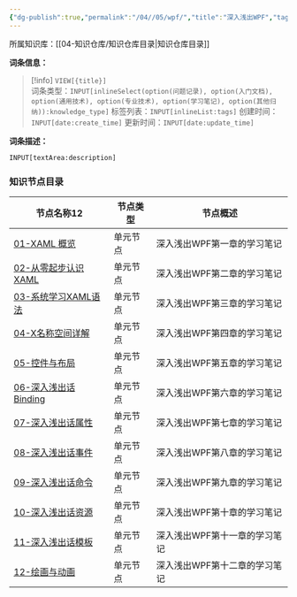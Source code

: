 ```yaml
---
{"dg-publish":true,"permalink":"/04//05/wpf/","title":"深入浅出WPF","tags":["阅读笔记","WPF"]}
---
```



所属知识库：[[04-知识仓库/知识仓库目录\|知识仓库目录]]

**词条信息：**

> [!info] `VIEW[{title}]`  
> 词条类型：`INPUT[inlineSelect(option(问题记录), option(入门文档), option(通用技术), option(专业技术), option(学习笔记), option(其他归纳)):knowledge_type]` 标签列表：`INPUT[inlineList:tags]` 创建时间：`INPUT[date:create_time]` 更新时间：`INPUT[date:update_time]`

**词条描述：**

`INPUT[textArea:description]`

### 知识节点目录

<div><table class="dataview table-view-table"><thead class="table-view-thead"><tr class="table-view-tr-header"><th class="table-view-th"><span data-tag-name="p" class="el-p">节点名称</span><span class="dataview small-text">12</span></th><th class="table-view-th"><span data-tag-name="p" class="el-p">节点类型</span></th><th class="table-view-th"><span data-tag-name="p" class="el-p">节点概述</span></th></tr></thead><tbody class="table-view-tbody"><tr><td><span data-tag-name="p" class="el-p"><a data-tooltip-position="top" aria-label="04-知识仓库/知识单元/05-学习笔记/深入浅出WPF/01-XAML 概览.md" data-href="04-知识仓库/知识单元/05-学习笔记/深入浅出WPF/01-XAML 概览.md" href="04-知识仓库/知识单元/05-学习笔记/深入浅出WPF/01-XAML 概览.md" class="internal-link" target="_blank" rel="noopener nofollow">01-XAML 概览</a></span></td><td><span data-tag-name="p" class="el-p">单元节点</span></td><td><span data-tag-name="p" class="el-p">深入浅出WPF第一章的学习笔记</span></td></tr><tr><td><span data-tag-name="p" class="el-p"><a data-tooltip-position="top" aria-label="04-知识仓库/知识单元/05-学习笔记/深入浅出WPF/02-从零起步认识XAML.md" data-href="04-知识仓库/知识单元/05-学习笔记/深入浅出WPF/02-从零起步认识XAML.md" href="04-知识仓库/知识单元/05-学习笔记/深入浅出WPF/02-从零起步认识XAML.md" class="internal-link" target="_blank" rel="noopener nofollow">02-从零起步认识XAML</a></span></td><td><span data-tag-name="p" class="el-p">单元节点</span></td><td><span data-tag-name="p" class="el-p">深入浅出WPF第二章的学习笔记</span></td></tr><tr><td><span data-tag-name="p" class="el-p"><a data-tooltip-position="top" aria-label="04-知识仓库/知识单元/05-学习笔记/深入浅出WPF/03-系统学习XAML语法.md" data-href="04-知识仓库/知识单元/05-学习笔记/深入浅出WPF/03-系统学习XAML语法.md" href="04-知识仓库/知识单元/05-学习笔记/深入浅出WPF/03-系统学习XAML语法.md" class="internal-link" target="_blank" rel="noopener nofollow">03-系统学习XAML语法</a></span></td><td><span data-tag-name="p" class="el-p">单元节点</span></td><td><span data-tag-name="p" class="el-p">深入浅出WPF第三章的学习笔记</span></td></tr><tr><td><span data-tag-name="p" class="el-p"><a data-tooltip-position="top" aria-label="04-知识仓库/知识单元/05-学习笔记/深入浅出WPF/04-X名称空间详解.md" data-href="04-知识仓库/知识单元/05-学习笔记/深入浅出WPF/04-X名称空间详解.md" href="04-知识仓库/知识单元/05-学习笔记/深入浅出WPF/04-X名称空间详解.md" class="internal-link" target="_blank" rel="noopener nofollow">04-X名称空间详解</a></span></td><td><span data-tag-name="p" class="el-p">单元节点</span></td><td><span data-tag-name="p" class="el-p">深入浅出WPF第四章的学习笔记</span></td></tr><tr><td><span data-tag-name="p" class="el-p"><a data-tooltip-position="top" aria-label="04-知识仓库/知识单元/05-学习笔记/深入浅出WPF/05-控件与布局.md" data-href="04-知识仓库/知识单元/05-学习笔记/深入浅出WPF/05-控件与布局.md" href="04-知识仓库/知识单元/05-学习笔记/深入浅出WPF/05-控件与布局.md" class="internal-link" target="_blank" rel="noopener nofollow">05-控件与布局</a></span></td><td><span data-tag-name="p" class="el-p">单元节点</span></td><td><span data-tag-name="p" class="el-p">深入浅出WPF第五章的学习笔记</span></td></tr><tr><td><span data-tag-name="p" class="el-p"><a data-tooltip-position="top" aria-label="04-知识仓库/知识单元/05-学习笔记/深入浅出WPF/06-深入浅出话Binding.md" data-href="04-知识仓库/知识单元/05-学习笔记/深入浅出WPF/06-深入浅出话Binding.md" href="04-知识仓库/知识单元/05-学习笔记/深入浅出WPF/06-深入浅出话Binding.md" class="internal-link" target="_blank" rel="noopener nofollow">06-深入浅出话Binding</a></span></td><td><span data-tag-name="p" class="el-p">单元节点</span></td><td><span data-tag-name="p" class="el-p">深入浅出WPF第六章的学习笔记</span></td></tr><tr><td><span data-tag-name="p" class="el-p"><a data-tooltip-position="top" aria-label="04-知识仓库/知识单元/05-学习笔记/深入浅出WPF/07-深入浅出话属性.md" data-href="04-知识仓库/知识单元/05-学习笔记/深入浅出WPF/07-深入浅出话属性.md" href="04-知识仓库/知识单元/05-学习笔记/深入浅出WPF/07-深入浅出话属性.md" class="internal-link" target="_blank" rel="noopener nofollow">07-深入浅出话属性</a></span></td><td><span data-tag-name="p" class="el-p">单元节点</span></td><td><span data-tag-name="p" class="el-p">深入浅出WPF第七章的学习笔记</span></td></tr><tr><td><span data-tag-name="p" class="el-p"><a data-tooltip-position="top" aria-label="04-知识仓库/知识单元/05-学习笔记/深入浅出WPF/08-深入浅出话事件.md" data-href="04-知识仓库/知识单元/05-学习笔记/深入浅出WPF/08-深入浅出话事件.md" href="04-知识仓库/知识单元/05-学习笔记/深入浅出WPF/08-深入浅出话事件.md" class="internal-link" target="_blank" rel="noopener nofollow">08-深入浅出话事件</a></span></td><td><span data-tag-name="p" class="el-p">单元节点</span></td><td><span data-tag-name="p" class="el-p">深入浅出WPF第八章的学习笔记</span></td></tr><tr><td><span data-tag-name="p" class="el-p"><a data-tooltip-position="top" aria-label="04-知识仓库/知识单元/05-学习笔记/深入浅出WPF/09-深入浅出话命令.md" data-href="04-知识仓库/知识单元/05-学习笔记/深入浅出WPF/09-深入浅出话命令.md" href="04-知识仓库/知识单元/05-学习笔记/深入浅出WPF/09-深入浅出话命令.md" class="internal-link" target="_blank" rel="noopener nofollow">09-深入浅出话命令</a></span></td><td><span data-tag-name="p" class="el-p">单元节点</span></td><td><span data-tag-name="p" class="el-p">深入浅出WPF第九章的学习笔记</span></td></tr><tr><td><span data-tag-name="p" class="el-p"><a data-tooltip-position="top" aria-label="04-知识仓库/知识单元/05-学习笔记/深入浅出WPF/10-深入浅出话资源.md" data-href="04-知识仓库/知识单元/05-学习笔记/深入浅出WPF/10-深入浅出话资源.md" href="04-知识仓库/知识单元/05-学习笔记/深入浅出WPF/10-深入浅出话资源.md" class="internal-link" target="_blank" rel="noopener nofollow">10-深入浅出话资源</a></span></td><td><span data-tag-name="p" class="el-p">单元节点</span></td><td><span data-tag-name="p" class="el-p">深入浅出WPF第十章的学习笔记</span></td></tr><tr><td><span data-tag-name="p" class="el-p"><a data-tooltip-position="top" aria-label="04-知识仓库/知识单元/05-学习笔记/深入浅出WPF/11-深入浅出话模板.md" data-href="04-知识仓库/知识单元/05-学习笔记/深入浅出WPF/11-深入浅出话模板.md" href="04-知识仓库/知识单元/05-学习笔记/深入浅出WPF/11-深入浅出话模板.md" class="internal-link" target="_blank" rel="noopener nofollow">11-深入浅出话模板</a></span></td><td><span data-tag-name="p" class="el-p">单元节点</span></td><td><span data-tag-name="p" class="el-p">深入浅出WPF第十一章的学习笔记</span></td></tr><tr><td><span data-tag-name="p" class="el-p"><a data-tooltip-position="top" aria-label="04-知识仓库/知识单元/05-学习笔记/深入浅出WPF/12-绘画与动画.md" data-href="04-知识仓库/知识单元/05-学习笔记/深入浅出WPF/12-绘画与动画.md" href="04-知识仓库/知识单元/05-学习笔记/深入浅出WPF/12-绘画与动画.md" class="internal-link" target="_blank" rel="noopener nofollow">12-绘画与动画</a></span></td><td><span data-tag-name="p" class="el-p">单元节点</span></td><td><span data-tag-name="p" class="el-p">深入浅出WPF第十二章的学习笔记</span></td></tr></tbody></table></div>

